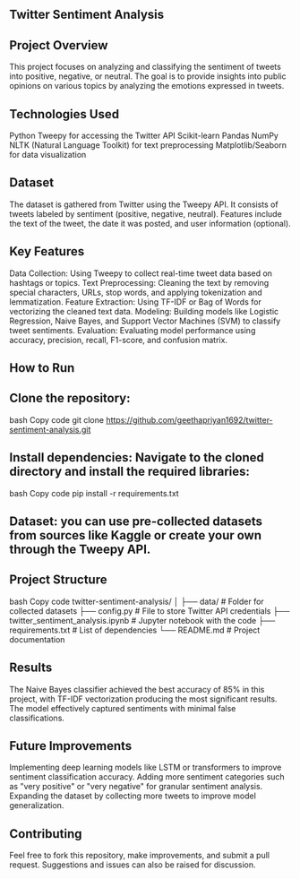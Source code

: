 ## Twitter Sentiment Analysis
## Project Overview
This project focuses on analyzing and classifying the sentiment of tweets into positive, negative, or neutral. The goal is to provide insights into public opinions on various topics by analyzing the emotions expressed in tweets.

## Technologies Used
Python
Tweepy for accessing the Twitter API
Scikit-learn
Pandas
NumPy
NLTK (Natural Language Toolkit) for text preprocessing
Matplotlib/Seaborn for data visualization
## Dataset
The dataset is gathered from Twitter using the Tweepy API. It consists of tweets labeled by sentiment (positive, negative, neutral).
Features include the text of the tweet, the date it was posted, and user information (optional).
## Key Features
Data Collection: Using Tweepy to collect real-time tweet data based on hashtags or topics.
Text Preprocessing: Cleaning the text by removing special characters, URLs, stop words, and applying tokenization and lemmatization.
Feature Extraction: Using TF-IDF or Bag of Words for vectorizing the cleaned text data.
Modeling: Building models like Logistic Regression, Naive Bayes, and Support Vector Machines (SVM) to classify tweet sentiments.
Evaluation: Evaluating model performance using accuracy, precision, recall, F1-score, and confusion matrix.
## How to Run
## Clone the repository:

bash
Copy code
git clone https://github.com/geethapriyan1692/twitter-sentiment-analysis.git
## Install dependencies: Navigate to the cloned directory and install the required libraries:

bash
Copy code
pip install -r requirements.txt



## Dataset: you can use pre-collected datasets from sources like Kaggle or create your own through the Tweepy API.

## Project Structure
bash
Copy code
twitter-sentiment-analysis/
│
├── data/                          # Folder for collected datasets
├── config.py                      # File to store Twitter API credentials
├── twitter_sentiment_analysis.ipynb # Jupyter notebook with the code
├── requirements.txt               # List of dependencies
└── README.md                      # Project documentation
## Results
The Naive Bayes classifier achieved the best accuracy of 85% in this project, with TF-IDF vectorization producing the most significant results. The model effectively captured sentiments with minimal false classifications.

## Future Improvements
Implementing deep learning models like LSTM or transformers to improve sentiment classification accuracy.
Adding more sentiment categories such as "very positive" or "very negative" for granular sentiment analysis.
Expanding the dataset by collecting more tweets to improve model generalization.
## Contributing
Feel free to fork this repository, make improvements, and submit a pull request. Suggestions and issues can also be raised for discussion.

